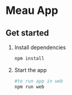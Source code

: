 # Meau App

## Get started

1. Install dependencies
   ```bash
   npm install
   ```

2. Start the app

   ```bash
   #to run app in web
   npm run web 
   ```